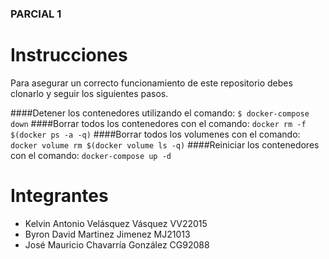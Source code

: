 ### PARCIAL 1

# Instrucciones

Para asegurar un correcto funcionamiento de este repositorio debes clonarlo y seguir los siguientes pasos.

####Detener los contenedores utilizando el comando:
`$ docker-compose down`
####Borrar todos los contenedores con el comando:
`docker rm -f $(docker ps -a -q)`
####Borrar todos los volumenes con el comando:
`docker volume rm $(docker volume ls -q)`
####Reiniciar los contenedores con el comando:
`docker-compose up -d`

# Integrantes

- Kelvin Antonio Velásquez Vásquez VV22015
- Byron David Martinez Jimenez MJ21013
- José Mauricio Chavarría González CG92088